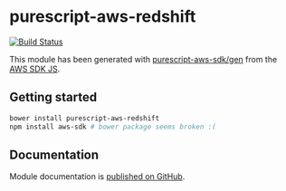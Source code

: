 # purescript-aws-redshift

[![Build Status](https://app.wercker.com/status/5909b9e96d1080804b17a28f72f87b6b/s/master)](https://app.wercker.com/project/byKey/5909b9e96d1080804b17a28f72f87b6b)

This module has been generated with [purescript-aws-sdk/gen](https://github.com/purescript-aws-sdk/gen) from the [AWS SDK JS](https://github.com/aws/aws-sdk-js).

## Getting started

```sh
bower install purescript-aws-redshift
npm install aws-sdk # bower package seems broken :(
```

## Documentation

Module documentation is [published on GitHub](https://github.com/purescript-aws-sdk/purescript-aws-redshift/tree/master/docs).
